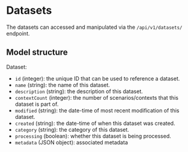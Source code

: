 # Datasets

The datasets can accessed and manipulated via the `/api/v1/datasets/` endpoint.

## Model structure

Dataset:

- `id` (integer): the unique ID that can be used to reference a dataset.
- `name` (string): the name of this dataset.
- `description` (string): the description of this dataset.
- `contextCount` (integer): the number of scenarios/contexts that this dataset is part of.
- `modified` (string): the date-time of most recent modification of this dataset.
- `created` (string): the date-time of when this dataset was created.
- `category` (string): the category of this dataset.
- `processing` (boolean): whether this dataset is being processed.
- `metadata` (JSON object): associated metadata

